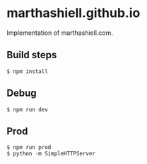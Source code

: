 # marthashiell.github.io

Implementation of marthashiell.com.

## Build steps

    $ npm install

## Debug

    $ npm run dev

## Prod

    $ npm run prod
    $ python -m SimpleHTTPServer
